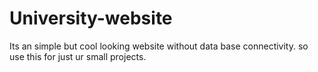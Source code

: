 # University-website
Its an simple but cool looking website without data base connectivity. so use this for just ur small projects.
